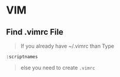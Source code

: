 # VIM
## Find .vimrc File
> If you already have ~/.vimrc than Type
```
:scriptnames
```
> else you need to create <code>.vimrc</code>